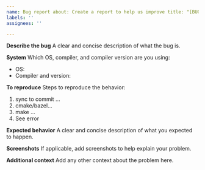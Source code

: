 ```yaml
---
name: Bug report about: Create a report to help us improve title: "[BUG]"
labels: ''
assignees: ''

---
```


**Describe the bug**
A clear and concise description of what the bug is.

**System**
Which OS, compiler, and compiler version are you using:

- OS:
- Compiler and version:

**To reproduce**
Steps to reproduce the behavior:

1. sync to commit ...
2. cmake/bazel...
3. make ...
4. See error

**Expected behavior**
A clear and concise description of what you expected to happen.

**Screenshots**
If applicable, add screenshots to help explain your problem.

**Additional context**
Add any other context about the problem here.
